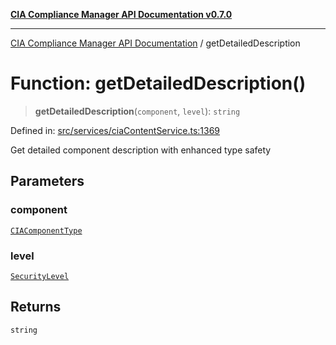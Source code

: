 [**CIA Compliance Manager API Documentation v0.7.0**](../README.md)

***

[CIA Compliance Manager API Documentation](../globals.md) / getDetailedDescription

# Function: getDetailedDescription()

> **getDetailedDescription**(`component`, `level`): `string`

Defined in: [src/services/ciaContentService.ts:1369](https://github.com/Hack23/cia-compliance-manager/blob/main/src/services/ciaContentService.ts#L1369)

Get detailed component description with enhanced type safety

## Parameters

### component

[`CIAComponentType`](../type-aliases/CIAComponentType.md)

### level

[`SecurityLevel`](../type-aliases/SecurityLevel.md)

## Returns

`string`
